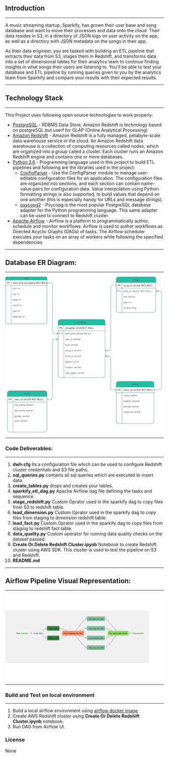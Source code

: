 ## Introduction
***
A music streaming startup, Sparkify, has grown their user base and song database and want to move their processes and data onto the cloud. Their data resides in S3, in a directory of JSON logs on user activity on the app, as well as a directory with JSON metadata on the songs in their app.

As their data engineer, you are tasked with building an ETL pipeline that extracts their data from S3, stages them in Redshift, and transforms data into a set of dimensional tables for their analytics team to continue finding insights in what songs their users are listening to. You'll be able to test your database and ETL pipeline by running queries given to you by the analytics team from Sparkify and compare your results with their expected results.

***
## Technology Stack
***
This Project uses following open source technologies to work properly:

* [PostgreSQL](https://www.postgresql.org/download/) - RDBMS Data Store, Amazon Redshift is technology based on postgreSQL but userf for OLAP (Online Analytical Processing)
* [Amazon Redshift](https://docs.aws.amazon.com/redshift/index.html/) - Amazon Redshift is a fully managed, petabyte-scale data warehouse service in the cloud. An Amazon Redshift data warehouse is a collection of computing resources called nodes, which are organized into a group called a cluster. Each cluster runs an Amazon Redshift engine and contains one or more databases.
* [Python 3.6](https://www.python.org/downloads/release/python-360/) - Programming language used in this project to build ETL pipelines and following are the libraries used in the project:
    -  [ConfigParser](https://pymotw.com/2/ConfigParser) - Use the ConfigParser module to manage user-editable configuration files for an application. The configuration files are organized into sections, and each section can contain name-value pairs for configuration data. Value interpolation using Python formatting strings is also supported, to build values that depend on one another (this is especially handy for URLs and message strings).
    -  [psycopg2](https://pypi.org/project/psycopg2/) - Psycopg is the most popular PostgreSQL database adapter for the Python programming language. This same adapter can be used to connect to Redshift cluster.
* [Apache Airflow](https://airflow.apache.org/) - Airflow is a platform to programmatically author, schedule and monitor workflows. Airflow is used to author workflows as Directed Acyclic Graphs (DAGs) of tasks. The Airflow scheduler executes your tasks on an array of workers while following the specified dependencies

***
## Database ER Diagram:
***
![](sparkify-dimension-model.jpg)

***
### Code Deliverables:
***

1. **dwh.cfg** Its a configuration file which can be used to configure Redshift cluster credentials and S3 file paths.
2. **sql_queries.py** contains all sql queries which are executed to insert data.
3. **create_tables.py** drops and creates your tables.
4. **sparkify_etl_dag.py** Apache Airflow dag file defining the tasks and sequence. 
5. **stage_redshift.py** Custom Oprator used in the sparkify dag to copy files from S3 to redshift table.
6. **load_dimension.py** Custom Oprator used in the sparkify dag to copy files from staging to dimension redshift table. 
7. **load_fact.py** Custom Oprator used in the sparkify dag to copy files from staging to redshift fact  table.
8. **data_quality.py** Custom operator for running data quality checks on the dataset passed. 
9. **Create Or Delete Redshift Cluster.ipynb** Notebook to create Redshift cluster using AWS SDK. This cluster is used to test the pipeline on S3 and Redshift.
10. **README.md** 

***
## Airflow Pipeline Visual Representation:
***
![](sparkify-airflow-pipeline.png)

***
### Build and Test on local environment
***
1. Build a local airflow environment using [airflow docker image](https://airflow.apache.org/docs/apache-airflow/stable/start/docker.html)
2. Create AWS Redshift cluster using **Create Or Delete Redshift Cluster.ipynb** notebook.
3. Run DAG from Airflow UI.


### License

None